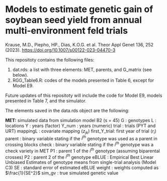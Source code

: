 # Models to estimate genetic gain of soybean seed yield from annual multi‑environment feld trials

Krause, M.D., Piepho, HP., Dias, K.O.G. et al. Theor Appl Genet 136, 252 (2023). https://doi.org/10.1007/s00122-023-04470-3

This repositoty contains the following files:

1. dat.rds: a list with three elements: MET, parents, and G_matrix (see below).
2. RGG_Table6.R: codes of the models presented in Table 6, except for Model E9.

Future updates of this repositoty will include the code for Model E9, models presented in Table 7, and the simulator.

The elements saved in the data.rds object are the following:

**MET:** simulated data from simulation model B2 (s = 45)
G            : genotypes
L            : locations
Y            : years (factor)
Y_num        : years (numeric) 
trial        : trials (PYT and URT)
mappingL     : covariate mapping ($z_{jk}$)
first_Y_trial: first year of trial ($r_i$)
parent       : binary variable stating if the $i^{th}$ genotype was used as a parent in crossing blocks
check        : binary variable stating if the $i^{th}$ genotype was a check variety in MET
P1           : parent 1 of the $i^{th}$ genotype (assuming biparental crosses)
P2           : parent 2 of the $i^{th}$ genotype
eBLUE        : Empirical Best Linear Unbiased Estimates of genotype means from single-trial analysis (Model C3)
SE           : standard error of estimated eBLUE
weight       : weights computed as $\frac{1}{SE^2}$
sim_gv       : true simulated genetic value
